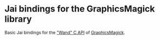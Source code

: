 # Jai bindings for the GraphicsMagick library

Basic Jai bindings for the ["Wand" C API](http://www.graphicsmagick.org/wand/wand.html) of [GraphicsMagick](http://www.graphicsmagick.org).
